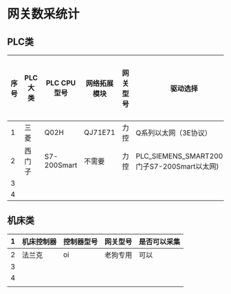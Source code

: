 # 网关数采统计

## PLC类

| 序号 | PLC大类 | PLC CPU型号 | 网络拓展模块 | 网关型号 | 驱动选择                                      | 是否可以采集 |
| ---- | ------- | ----------- | ------------ | -------- | --------------------------------------------- | ------------ |
| 1    | 三菱    | Q02H        | QJ71E71      | 力控     | Q系列以太网（3E协议）                         | 是           |
| 2    | 西门子  | S7-200Smart | 不需要       | 力控     | PLC_SIEMENS_SMART200(西门子S7-200Smart以太网) | 是           |
| 3    |         |             |              |          |                                               |              |
| 4    |         |             |              |          |                                               |              |

## 机床类

| 1    | 机床控制器 | 控制器型号 | 网关型号 | 是否可以采集 |
| ---- | ---------- | ---------- | -------- | ------------ |
| 2    | 法兰克     | oi         | 老狗专用 | 可以         |
| 3    |            |            |          |              |
| 4    |            |            |          |              |
|      |            |            |          |              |